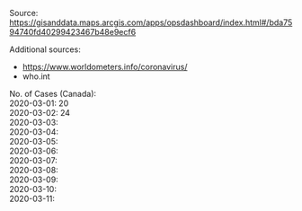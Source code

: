 Source: https://gisanddata.maps.arcgis.com/apps/opsdashboard/index.html#/bda7594740fd40299423467b48e9ecf6

Additional sources:
- https://www.worldometers.info/coronavirus/  
- who.int

No. of Cases (Canada):  
2020-03-01: 20  
2020-03-02: 24  
2020-03-03:   
2020-03-04:   
2020-03-05:   
2020-03-06:   
2020-03-07:   
2020-03-08:   
2020-03-09:   
2020-03-10:   
2020-03-11:   

